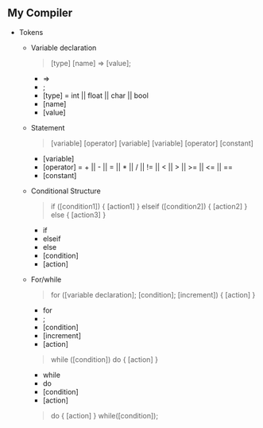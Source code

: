 ## My Compiler

- Tokens <br>
    - Variable declaration
        > [type] [name] => [value];

        - =>
        - ;
        - [type] = int || float || char || bool
        - [name]
        - [value]

    - Statement
        > [variable] [operator] [variable]
        > [variable] [operator] [constant]

        - [variable]
        - [operator] = + || - || = || * || / || != || < || > || >= || <= || ==
        - [constant]

    - Conditional Structure
        > if ([condition1]) {
            [action1]
        } elseif ([condition2]) {
            [action2]
        } else { [action3] }

        - if
        - elseif
        - else
        - [condition]
        - [action]

    - For/while
        > for ([variable declaration]; [condition]; [increment]) {
            [action]
        }

        - for
        - ;
        - [condition]
        - [increment]
        - [action]

        > while ([condition]) do
        {
            [action]
        }

        - while
        - do
        - [condition]
        - [action]

        > do { [action] } while([condition]);